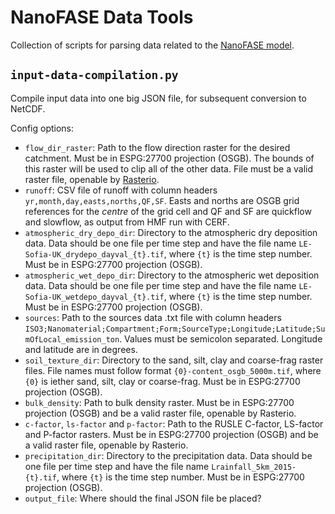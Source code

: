 # NanoFASE Data Tools

Collection of scripts for parsing data related to the [NanoFASE model](https://github.com/nerc-ceh/nanofase).

## `input-data-compilation.py`
Compile input data into one big JSON file, for subsequent conversion to NetCDF.

Config options:
- `flow_dir_raster`: Path to the flow direction raster for the desired catchment. Must be in ESPG:27700 projection (OSGB). The bounds of this raster will be used to clip all of the other data. File must be a valid raster file, openable by [Rasterio](https://github.com/mapbox/rasterio).
- `runoff`: CSV file of runoff with column headers `yr,month,day,easts,norths,QF,SF`. Easts and norths are OSGB grid references for the *centre* of the grid cell and QF and SF are quickflow and slowflow, as output from HMF run with CERF.
- `atmospheric_dry_depo_dir`: Directory to the atmospheric dry deposition data. Data should be one file per time step and have the file name `LE-Sofia-UK_drydepo_dayval_{t}.tif`, where `{t}` is the time step number. Must be in ESPG:27700 projection (OSGB).
- `atmospheric_wet_depo_dir`: Directory to the atmospheric wet deposition data. Data should be one file per time step and have the file name `LE-Sofia-UK_wetdepo_dayval_{t}.tif`, where `{t}` is the time step number. Must be in ESPG:27700 projection (OSGB).
- `sources`: Path to the sources data .txt file with column headers `ISO3;Nanomaterial;Compartment;Form;SourceType;Longitude;Latitude;SumOfLocal_emission_ton`. Values must be semicolon separated. Longitude and latitude are in degrees.
- `soil_texture_dir`: Directory to the sand, silt, clay and coarse-frag raster files. File names must follow format `{0}-content_osgb_5000m.tif`, where `{0}` is iether sand, silt, clay or coarse-frag. Must be in ESPG:27700 projection (OSGB).
- `bulk_density`: Path to bulk density raster. Must be in ESPG:27700 projection (OSGB) and be a valid raster file, openable by Rasterio.
- `c-factor`, `ls-factor` and `p-factor`: Path to the RUSLE C-factor, LS-factor and P-factor rasters. Must be in ESPG:27700 projection (OSGB) and be a valid raster file, openable by Rasterio.
- `precipitation_dir`: Directory to the precipitation data. Data should be one file per time step and have the file name `Lrainfall_5km_2015-{t}.tif`, where `{t}` is the time step number. Must be in ESPG:27700 projection (OSGB).
- `output_file`: Where should the final JSON file be placed?